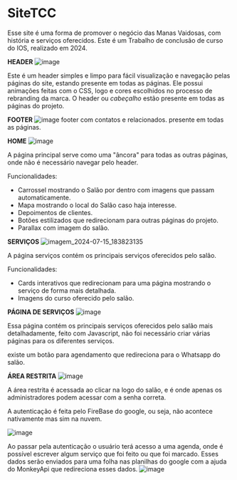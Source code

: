 # SiteTCC
Esse site é uma forma de promover o negócio das Manas Vaidosas, com história e serviços oferecidos.
Este é um Trabalho de conclusão de curso do IOS, realizado em 2024.

**HEADER**
![image](https://github.com/user-attachments/assets/fd890e5a-c782-492f-b70f-aec54da8da57)

Este é um header simples e limpo para fácil visualização e navegação pelas páginas do site, estando presente em todas as páginas.
Ele possui animações feitas com o CSS, logo e cores escolhidos no processo de rebranding da marca.
O header ou *cabeçalho* estão presente em todas as páginas do projeto.

**FOOTER**
![image](https://github.com/user-attachments/assets/c2ea33e3-3559-4a82-a6ab-45c284b73277)
footer com contatos e relacionados.
presente em todas as páginas.

**HOME**
![image](https://github.com/user-attachments/assets/54d41d87-11b1-47f6-a2f3-4f74d0d45f6c)

A página principal serve como uma "âncora" para todas as outras páginas, onde não é necessário navegar pelo header.

Funcionalidades:
  - Carrossel mostrando o Salão por dentro com imagens que passam automaticamente.
  - Mapa mostrando o local do Salão caso haja interesse.
  - Depoimentos de clientes.
  - Botões estilizados que redirecionam para outras páginas do projeto.
  - Parallax com imagem do salão.

**SERVIÇOS**
![imagem_2024-07-15_183823135](https://github.com/user-attachments/assets/4b444e9e-ca11-45a0-bca3-52ef239dcb81)

A página serviços contém os principais serviços oferecidos pelo salão.

Funcionalidades:
  - Cards interativos que redirecionam para uma página mostrando o serviço de forma mais detalhada.
  - Imagens do curso oferecido pelo salão.

**PÁGINA DE SERVIÇOS**
![image](https://github.com/user-attachments/assets/7674baa8-52cc-443e-ab1e-36d8dd6d7942)

Essa página contém os principais serviços oferecidos pelo salão mais detalhadamente, feito com Javascript, não foi necessário criar várias páginas para os diferentes serviços.

existe um botão para agendamento que redireciona para o Whatsapp do salão.

**ÁREA RESTRITA**
![image](https://github.com/user-attachments/assets/57cb0cd6-c434-4faf-9d3d-c8479a19cb1c)

A área restrita é acessada ao clicar na logo do salão, e é onde apenas os administradores podem acessar com a senha correta.

A autenticação é feita pelo FireBase do google, ou seja, não acontece nativamente mas sim na nuvem.

![image](https://github.com/user-attachments/assets/17926428-3963-4cef-b294-615b9dd82976)

Ao passar pela autenticação o usuário terá acesso a uma agenda, onde é possível escrever algum serviço que foi feito ou que foi marcado.
Esses dados serão enviados para uma folha nas planilhas do google com a ajuda do MonkeyApi que redireciona esses dados.
![image](https://github.com/user-attachments/assets/6f503b98-37a4-4ced-b97b-d33c4653f0ad)
